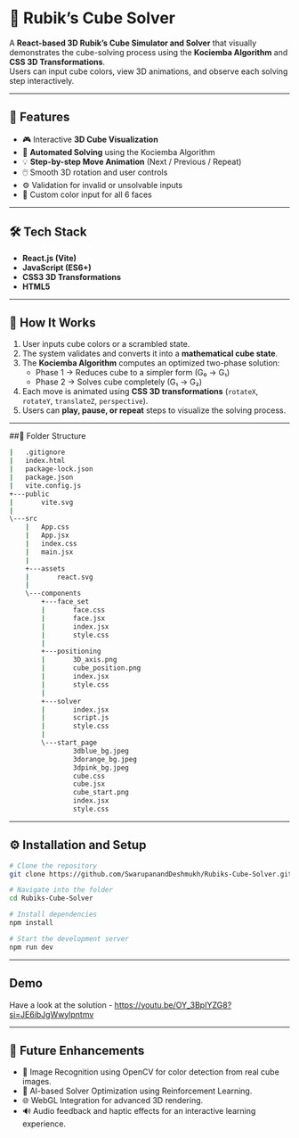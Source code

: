 # 🧩 Rubik’s Cube Solver

A **React-based 3D Rubik’s Cube Simulator and Solver** that visually demonstrates the cube-solving process using the **Kociemba Algorithm** and **CSS 3D Transformations**.  
Users can input cube colors, view 3D animations, and observe each solving step interactively.

---

## 🚀 Features
- 🎮 Interactive **3D Cube Visualization**
- 🧠 **Automated Solving** using the Kociemba Algorithm
- 💡 **Step-by-step Move Animation** (Next / Previous / Repeat)
- 🖱️ Smooth 3D rotation and user controls
- ⚙️ Validation for invalid or unsolvable inputs
- 🌈 Custom color input for all 6 faces

---

## 🛠️ Tech Stack
- **React.js (Vite)**
- **JavaScript (ES6+)**
- **CSS3 3D Transformations**
- **HTML5**

---

## 🧮 How It Works
1. User inputs cube colors or a scrambled state.
2. The system validates and converts it into a **mathematical cube state**.
3. The **Kociemba Algorithm** computes an optimized two-phase solution:
   - Phase 1 → Reduces cube to a simpler form (G₀ → G₁)
   - Phase 2 → Solves cube completely (G₁ → G₂)
4. Each move is animated using **CSS 3D transformations** (`rotateX`, `rotateY`, `translateZ`, `perspective`).
5. Users can **play, pause, or repeat** steps to visualize the solving process.

---

##📂 Folder Structure
```bash
|   .gitignore
|   index.html
|   package-lock.json
|   package.json
|   vite.config.js
+---public
|       vite.svg
|       
\---src
    |   App.css
    |   App.jsx
    |   index.css
    |   main.jsx
    |   
    +---assets
    |       react.svg
    |       
    \---components
        +---face_set
        |       face.css
        |       face.jsx
        |       index.jsx
        |       style.css
        |       
        +---positioning
        |       3D_axis.png
        |       cube_position.png
        |       index.jsx
        |       style.css
        |       
        +---solver
        |       index.jsx
        |       script.js
        |       style.css
        |       
        \---start_page
                3dblue_bg.jpeg
                3dorange_bg.jpeg
                3dpink_bg.jpeg
                cube.css
                cube.jsx
                cube_start.png
                index.jsx
                style.css  
```


---

## ⚙️ Installation and Setup

```bash
# Clone the repository
git clone https://github.com/SwarupanandDeshmukh/Rubiks-Cube-Solver.git

# Navigate into the folder
cd Rubiks-Cube-Solver

# Install dependencies
npm install

# Start the development server
npm run dev
```

---

## Demo
Have a look at the solution - https://youtu.be/OY_3BpIYZG8?si=JE6ibJgWwylpntmv

---

## 🧠 Future Enhancements
- 📸 Image Recognition using OpenCV for color detection from real cube images.
- 🤖 AI-based Solver Optimization using Reinforcement Learning.
- 🌐 WebGL Integration for advanced 3D rendering.
- 🔊 Audio feedback and haptic effects for an interactive learning experience.
